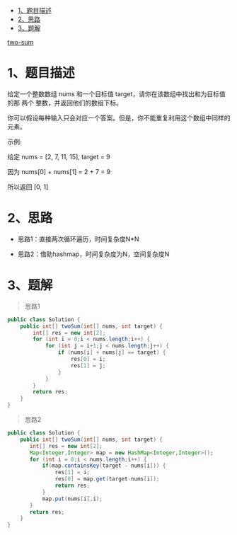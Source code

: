 
<!-- TOC -->

- [1、题目描述](#1题目描述)
- [2、思路](#2思路)
- [3、题解](#3题解)

<!-- /TOC -->

[two-sum](https://leetcode-cn.com/problems/two-sum/)

# 1、题目描述

给定一个整数数组 nums 和一个目标值 target，请你在该数组中找出和为目标值的那 两个 整数，并返回他们的数组下标。

你可以假设每种输入只会对应一个答案。但是，你不能重复利用这个数组中同样的元素。

示例:

给定 nums = [2, 7, 11, 15], target = 9

因为 nums[0] + nums[1] = 2 + 7 = 9

所以返回 [0, 1]

# 2、思路

- 思路1：直接两次循环遍历，时间复杂度N*N

- 思路2：借助hashmap，时间复杂度为N，空间复杂度N

# 3、题解

> 思路1

```java
public class Solution {
    public int[] twoSum(int[] nums, int target) {
        int[] res = new int[2];
        for (int i = 0;i < nums.length;i++) {
            for (int j = i+1;j < nums.length;j++) {
                if (nums[i] + nums[j] == target) {
                    res[0] = i;
                    res[1] = j;
                }
            }
        }
        return res;
    }
}
```

> 思路2

```java
public class Solution {
    public int[] twoSum(int[] nums, int target) {
       int[] res = new int[2];
       Map<Integer,Integer> map = new HashMap<Integer,Integer>();
       for (int i = 0;i < nums.length;i++) {
           if(map.containsKey(target - nums[i])) {
               res[1] = i;
               res[0] = map.get(target-nums[i]);
               return res;
           }
           map.put(nums[i],i);
       }
       return res;
    }
}
```




